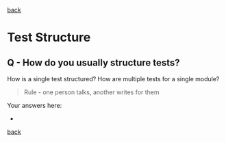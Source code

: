 [back](index.md)

# Test Structure

## Q - How do you usually structure tests?

How is a single test structured?
How are multiple tests for a single module?

> Rule - one person talks, another writes for them

Your answers here:

-

[back](index.md)
